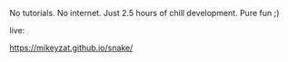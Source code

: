 No tutorials. No internet. Just 2.5 hours of chill development. Pure fun ;)

live:

https://mikeyzat.github.io/snake/
